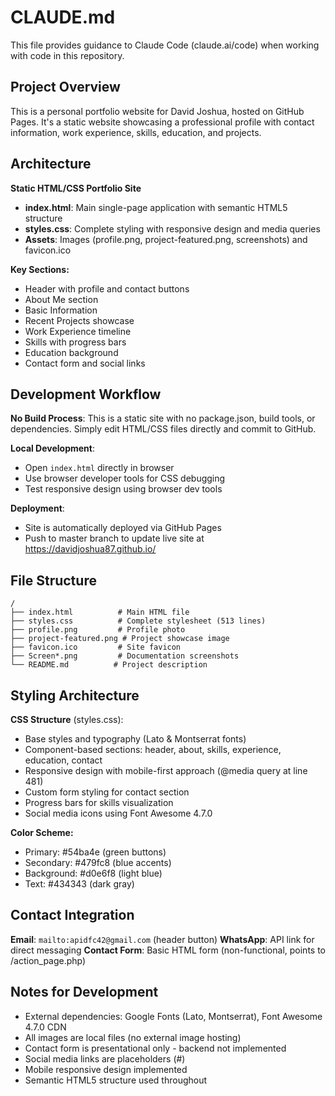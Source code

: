 # CLAUDE.md

This file provides guidance to Claude Code (claude.ai/code) when working with code in this repository.

## Project Overview

This is a personal portfolio website for David Joshua, hosted on GitHub Pages. It's a static website showcasing a professional profile with contact information, work experience, skills, education, and projects.

## Architecture

**Static HTML/CSS Portfolio Site**
- **index.html**: Main single-page application with semantic HTML5 structure
- **styles.css**: Complete styling with responsive design and media queries
- **Assets**: Images (profile.png, project-featured.png, screenshots) and favicon.ico

**Key Sections:**
- Header with profile and contact buttons
- About Me section
- Basic Information
- Recent Projects showcase
- Work Experience timeline
- Skills with progress bars
- Education background
- Contact form and social links

## Development Workflow

**No Build Process**: This is a static site with no package.json, build tools, or dependencies. Simply edit HTML/CSS files directly and commit to GitHub.

**Local Development**:
- Open `index.html` directly in browser
- Use browser developer tools for CSS debugging
- Test responsive design using browser dev tools

**Deployment**:
- Site is automatically deployed via GitHub Pages
- Push to master branch to update live site at https://davidjoshua87.github.io/

## File Structure

```
/
├── index.html          # Main HTML file
├── styles.css          # Complete stylesheet (513 lines)
├── profile.png         # Profile photo
├── project-featured.png # Project showcase image
├── favicon.ico         # Site favicon
├── Screen*.png         # Documentation screenshots
└── README.md          # Project description
```

## Styling Architecture

**CSS Structure** (styles.css):
- Base styles and typography (Lato & Montserrat fonts)
- Component-based sections: header, about, skills, experience, education, contact
- Responsive design with mobile-first approach (@media query at line 481)
- Custom form styling for contact section
- Progress bars for skills visualization
- Social media icons using Font Awesome 4.7.0

**Color Scheme:**
- Primary: #54ba4e (green buttons)
- Secondary: #479fc8 (blue accents)
- Background: #d0e6f8 (light blue)
- Text: #434343 (dark gray)

## Contact Integration

**Email**: `mailto:apidfc42@gmail.com` (header button)
**WhatsApp**: API link for direct messaging
**Contact Form**: Basic HTML form (non-functional, points to /action_page.php)

## Notes for Development

- External dependencies: Google Fonts (Lato, Montserrat), Font Awesome 4.7.0 CDN
- All images are local files (no external image hosting)
- Contact form is presentational only - backend not implemented
- Social media links are placeholders (#)
- Mobile responsive design implemented
- Semantic HTML5 structure used throughout